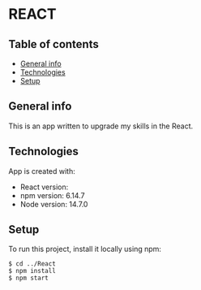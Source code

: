 # REACT

## Table of contents
* [General info](#general-info)
* [Technologies](#technologies)
* [Setup](#setup)

## General info
This is an app written to upgrade my skills in the React.

## Technologies
App is created with:
* React version:
* npm version: 6.14.7
* Node version: 14.7.0

## Setup
To run this project, install it locally using npm:

```
$ cd ../React
$ npm install
$ npm start

```